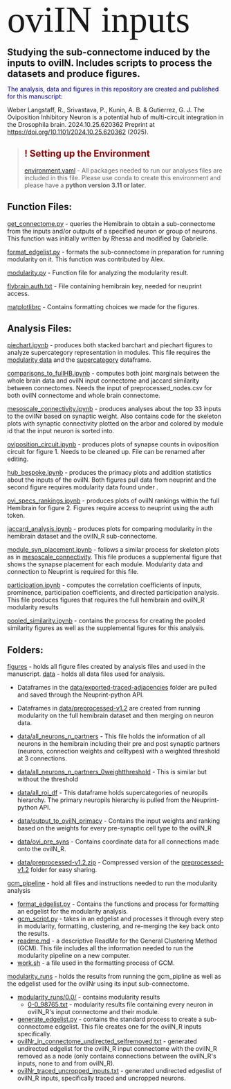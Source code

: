 <span style="font-family:Papyrus; font-size:6em;">oviIN inputs</span>

 <span style="font-size:1.5em;">**Studying the sub-connectome induced by the inputs to oviIN. Includes scripts to process the datasets and produce figures.**</span>

<span style="color:darkblue">The analysis, data and figures in this repository are created and published for this manuscript:</span>

Weber Langstaff, R., Srivastava, P., Kunin, A. B. & Gutierrez, G. J. The Oviposition Inhibitory Neuron is a potential hub of multi-circuit integration in the Drosophila brain. 2024.10.25.620362 Preprint at https://doi.org/10.1101/2024.10.25.620362 (2025).



> ## <div style="color:darkred;"> ! Setting up the Environment 
> [environment.yaml](environment.yaml) - All packages needed to run our analyses files are included in this file. Please use conda to create this environment and please have a **python version 3.11 or later**.</div>

## Function Files:

[get_connectome.py](get_connectome.py) - queries the Hemibrain to obtain a sub-connectome from the inputs and/or outputs of a specified neuron or group of neurons. This function was initially written by Rhessa and modified by Gabrielle. 

[format_edgelist.py](gcm_pipeline/format_edgelist.py) - formats the sub-connectome in preparation for running modularity on it. This function was contributed by Alex. 

[modularity.py](modularity.py) - Function file for analyzing the modularity result. 

[flybrain.auth.txt](flybrain.auth.txt) - File containing hemibrain key, needed for neuprint access.

[matplotlibrc](matplotlibrc) - Contains formatting choices we made for the figures. 

## Analysis Files:

[piechart.ipynb](piechart.ipynb) - produces both stacked barchart and piechart figures to analyze supercategory representation in modules. This file requires the [modularity data](modularity_runs/0.0/0-0_98765.txt) and the [supercategory](data/all_roi_df.xlsx) dataframe. 

[comparisons_to_fullHB.ipynb](comparisons_to_fullHB.ipynb) - computes both joint marginals between the whole brain data and oviIN input connectome and jaccard similarity between connectomes. Needs the input of preprocessed_nodes.csv for both oviIN connectome and whole brain connectome.

[mesoscale_connectivity.ipynb](mesoscale_connectivity.ipynb) - produces analyses about the top 33 inputs to the oviINr based on synaptic weight. Also contains code for the skeleton plots with synaptic connectivity plotted on the arbor and colored by module id that the input neuron is sorted into.

[oviposition_circuit.ipynb](oviposition_circuit.ipynb) - produces plots of synapse counts in oviposition circuit for figure 1. Needs to be cleaned up. File can be renamed after editing.

[hub_bespoke.ipynb](hub_bespoke.ipynb) - produces the primacy plots and addition statistics about the inputs of the oviIN. Both figures pull data from neuprint and the second figure requires modularity data found under .

[ovi_specs_rankings.ipynb](ovi_specs_rankings.ipynb) - produces plots of oviIN rankings within the full Hemibrain for figure 2. Figures require access to neuprint using the auth token.

[jaccard_analysis.ipynb](jaccard_analysis.ipynb) - produces plots for comparing modularity in the hemibrain dataset and the oviIN\_R sub-connectome.

[module_syn_placement.ipynb](module_syn_placement.ipynb) - follows a similar process for skeleton plots as in [mesoscale_connectivity](mesoscale_connectivity.ipynb). This file produces a supplemental figure that shows the synapse placement for each module. Modularity data and connection to Neuprint is required for this file.

[participation.ipynb](participation.ipynb) - computes the correlation coefficients of inputs, prominence, participation coefficients, and directed participation analysis. This file produces figures that requires the full hemibrain and oviIN\_R modularity results

[pooled_similarity.ipynb](pooled_similarity.ipynb) - contains the process for creating the pooled similarity figures as well as the supplemental figures for this analysis.

## Folders: 
[figures](figures/) - holds all figure files created by analysis files and used in the manuscript.
[data](data/) - holds all data files used for analysis. 
* Dataframes in the [data/exported-traced-adjacencies](data/exported-traced-adjacencies-v1.2/) folder are pulled and saved through the Neuprint-python API. 
* Dataframes in [data/preprocessed-v1.2](data/preprocessed-v1.2/) are created from running modularity on the full hemibrain dataset and then merging on neuron data.

* [data/all_neurons_n_partners](data/all_neurons_n_partners.csv) - This file holds the information of all neurons in the hemibrain including their pre and post synaptic partners (neurons, connection weights and celltypes) with a weighted threshold at 3 connections.
* [data/all_neurons_n_partners_0weightthreshold](data/all_neurons_n_partners_0weightthreshold.csv) - This is similar but without the threshold
* [data/all_roi_df](data/all_roi_df.xlsx) - This dataframe holds supercategories of neuropils hierarchy. The primary neuropils hierarchy is pulled from the Neuprint-python API.
* [data/output_to_oviIN_primacy](data/output_to_oviIN_primacy.csv) - Contains the input weights and ranking based on the weights for every pre-synaptic cell type to the oviIN\_R
* [data/ovi_pre_syns](data/ovi_pre_syns.csv) - Contains coordinate data for all connections made onto the oviIN\_R. 
* [data/preprocessed-v1.2.zip](data/preprocessed-v1.2.zip) - Compressed version of the [preprocessed-v1.2](data/preprocessed-v1.2/) folder for easy sharing.

[gcm_pipeline](gcm_pipeline/) - hold all files and instructions needed to run the modularity analysis
* [format_edgelist.py](gcm_pipline/format_edgelist.py) - Contains the functions and process for formatting an edgelist for the modularity analysis.
* [gcm_script.py](gcm_pipline/gcm_script.py) - takes in an edgelist and processes it through every step in modularity, formatting, clustering, and re-merging the key back onto the results.
* [readme.md](gcm_pipline/readme.md) - a descriptive ReadMe for the General Clustering Method (GCM). This file includes all the information needed to run the modularity pipeline on a new computer.
* [work.sh](gcm_pipline/work.sh) - a file used in the formatting process of GCM.

[modularity_runs](modularity_runs/) - holds the results from running the gcm_pipline as well as the edgelist used for the oviINr using its input sub-connectome.
* [modularity_runs/0.0/](modularity_runs/0.0/) - contains modularity results
  * [0-0_98765.txt](modularity_runs/0.0/0-0_98765.txt) - modularity results file containing every neuron in oviIN_R's input connectome and their module.
* [generate_edgelist.py](modularity_runs/generate_edgelist.py) - contains the standard process to create a sub-connectome edgelist. This file creates one for the oviIN\_R inputs specifically.
* [oviINr_in_connectome_undirected_selfremoved.txt](modularity_runs/oviINr_in_connectome_undirected_selfremoved.txt) - generated undirected edgelist for the oviIN\_R input connectome with the oviIN\_R removed as a node (only contains connections between the oviIN\_R's inputs, none to and from oviIN\_R).
* [oviINr_traced_uncropped_inputs.txt](modularity_runs/oviInr_traced_uncropped_inputs.txt) - generated undirected edgeslist of oviIN\_R inputs, specifically traced and uncropped neurons.


 